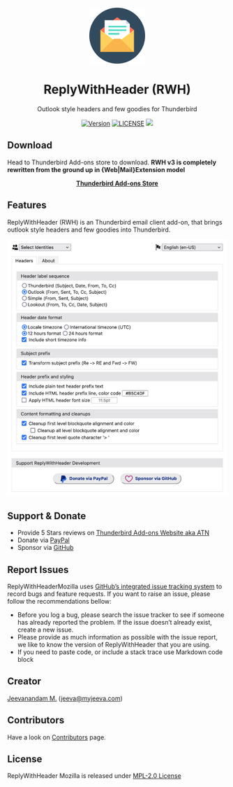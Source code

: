 <p align="center">
 <p align="center"><img src="images/rwh.svg" height="128" width="128" /></p>
 <h1 align="center">ReplyWithHeader (RWH)</h1>
 <p align="center">Outlook style headers and few goodies for Thunderbird</p>
</p>
<p align="center">
 <a href="https://github.com/jeevatkm/ReplyWithHeaderMozilla/releases/latest" alt="Version"><img src="https://img.shields.io/badge/version-3.3.0-blue.svg" alt="Version" /></a> <a href="LICENSE" alt="LICENSE"><img src="https://img.shields.io/github/license/jeevatkm/ReplyWithHeaderMozilla.svg" alt="LICENSE" /></a> <a href="http://myjeeva.com/replywithheader-mozilla" alt"Home page"><img src="https://img.shields.io/badge/Homepage-blue" alt"Home page" /> </a>
</p>

## Download
Head to Thunderbird Add-ons store to download. **RWH v3 is completely rewritten from the ground up in {Web|Mail}Extension model**

<p align="center"><b><a href="https://addons.thunderbird.net/en-US/thunderbird/addon/replywithheader/" alt="">Thunderbird Add-ons Store</a></b></p>

## Features
ReplyWithHeader (RWH) is an Thunderbird email client add-on, that brings outlook style headers and few goodies into Thunderbird.
<p align="center">
 <img src="images/rwh-features.png" />
</p>

## Support & Donate

* Provide 5 Stars reviews on [Thunderbird Add-ons Website aka ATN](https://addons.thunderbird.net/en-US/thunderbird/addon/replywithheader/)
* Donate via [PayPal](https://www.paypal.com/donate/?cmd=_donations&business=QWMZG74FW4QYC&lc=US&item_name=ReplyWithHeader+(RWH)+Thunderbird+Addon&currency_code=USD)
* Sponsor via [GitHub](https://github.com/sponsors/jeevatkm)

## Report Issues

ReplyWithHeaderMozilla uses [GitHub’s integrated issue tracking system](https://github.com/jeevatkm/ReplyWithHeaderMozilla/issues) to record bugs and feature requests. If you want to raise an issue, please follow the recommendations bellow:

  * Before you log a bug, please search the issue tracker to see if someone has already reported the problem. If the issue doesn’t already exist, create a new issue.
  * Please provide as much information as possible with the issue report, we like to know the version of ReplyWithHeader that you are using.
  * If you need to paste code, or include a stack trace use Markdown code block

## Creator

[Jeevanandam M.](https://github.com/jeevatkm) (jeeva@myjeeva.com)

## Contributors

Have a look on [Contributors](https://github.com/jeevatkm/ReplyWithHeaderMozilla/graphs/contributors) page.

## License

ReplyWithHeader Mozilla is released under [MPL-2.0 License](LICENSE)
